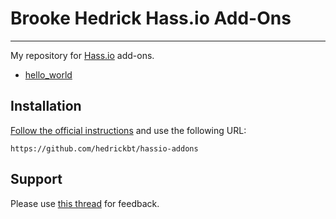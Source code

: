 # Brooke Hedrick Hass.io Add-Ons
---------

My repository for [Hass.io](https://home-assistant.io/hassio/) add-ons.

* [hello_world](https://github.com/hedrickbt/hassio-addons/tree/master/hello_world)

## Installation

[Follow the official instructions](https://home-assistant.io/hassio/installing_third_party_addons/) and use the following URL:

    https://github.com/hedrickbt/hassio-addons

## Support

Please use [this thread](https://community.home-assistant.io/t/repository-hedrickbt) for feedback.